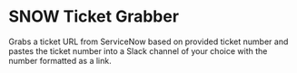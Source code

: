# SNOW Ticket Grabber

Grabs a ticket URL from ServiceNow based on provided ticket number and pastes the ticket number into a Slack channel of your choice with the number formatted as a link.
